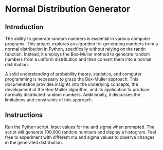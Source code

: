 # Normal Distribution Generator
## Introduction

The ability to generate random numbers is essential in various computer programs. This project explores an algorithm for generating numbers from a normal distribution in Python, specifically without relying on the randn function. Instead, it employs the Box-Muller method to generate random numbers from a uniform distribution and then convert them into a normal distribution.

A solid understanding of probability theory, statistics, and computer programming is necessary to grasp the Box-Muller approach. This documentation provides insights into the underlying concepts, the development of the Box-Muller algorithm, and its application to produce normally distributed random numbers. Additionally, it discusses the limitations and constraints of this approach.


## Instructions
Run the Python script.
Input values for mu and sigma when prompted.
The script will generate 100,000 random numbers and display a histogram.
Feel free to experiment with different mu and sigma values to observe changes in the generated distribution.
